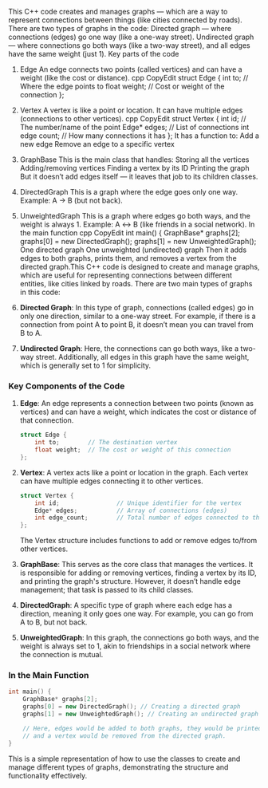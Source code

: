 This C++ code creates and manages graphs — which are a way to represent connections between things (like cities connected by roads).
There are two types of graphs in the code:
Directed graph — where connections (edges) go one way (like a one-way street).
Undirected graph — where connections go both ways (like a two-way street), and all edges have the same weight (just 1).
Key parts of the code
1. Edge
An edge connects two points (called vertices) and can have a weight (like the cost or distance).
cpp
CopyEdit
struct Edge {
    int to;        // Where the edge points to
    float weight;  // Cost or weight of the connection
};
2. Vertex
A vertex is like a point or location. It can have multiple edges (connections to other vertices).
cpp
CopyEdit
struct Vertex {
    int id;                // The number/name of the point
    Edge* edges;           // List of connections
    int edge count;         // How many connections it has
};
It has a function to:
Add a new edge
Remove an edge to a specific vertex
3. GraphBase
This is the main class that handles:
Storing all the vertices
Adding/removing vertices
Finding a vertex by its ID
Printing the graph
But it doesn’t add edges itself — it leaves that job to its children classes.
4. DirectedGraph
This is a graph where the edge goes only one way.
Example: A → B (but not back).
5. UnweightedGraph
This is a graph where edges go both ways, and the weight is always 1.
Example: A ↔ B (like friends in a social network).
In the main function
cpp
CopyEdit
int main() {
    GraphBase* graphs[2];
    graphs[0] = new DirectedGraph();
    graphs[1] = new UnweightedGraph();
One directed graph
One unweighted (undirected) graph
Then it adds edges to both graphs, prints them, and removes a vertex from the directed graph.This C++ code is designed to create and manage graphs, which are useful for representing connections between different entities, like cities linked by roads. There are two main types of graphs in this code:

1. **Directed Graph**: In this type of graph, connections (called edges) go in only one direction, similar to a one-way street. For example, if there is a connection from point A to point B, it doesn’t mean you can travel from B to A.

2. **Undirected Graph**: Here, the connections can go both ways, like a two-way street. Additionally, all edges in this graph have the same weight, which is generally set to 1 for simplicity.

### Key Components of the Code

1. **Edge**: 
   An edge represents a connection between two points (known as vertices) and can have a weight, which indicates the cost or distance of that connection.

   ```cpp
   struct Edge {
       int to;        // The destination vertex
       float weight;  // The cost or weight of this connection
   };
   ```

2. **Vertex**: 
   A vertex acts like a point or location in the graph. Each vertex can have multiple edges connecting it to other vertices.

   ```cpp
   struct Vertex {
       int id;                // Unique identifier for the vertex
       Edge* edges;           // Array of connections (edges)
       int edge_count;        // Total number of edges connected to this vertex
   };
   ```

   The Vertex structure includes functions to add or remove edges to/from other vertices.

3. **GraphBase**: 
   This serves as the core class that manages the vertices. It is responsible for adding or removing vertices, finding a vertex by its ID, and printing the graph's structure. However, it doesn’t handle edge management; that task is passed to its child classes.

4. **DirectedGraph**: 
   A specific type of graph where each edge has a direction, meaning it only goes one way. For example, you can go from A to B, but not back.

5. **UnweightedGraph**: 
   In this graph, the connections go both ways, and the weight is always set to 1, akin to friendships in a social network where the connection is mutual.

### In the Main Function

```cpp
int main() {
    GraphBase* graphs[2];
    graphs[0] = new DirectedGraph(); // Creating a directed graph
    graphs[1] = new UnweightedGraph(); // Creating an undirected graph

    // Here, edges would be added to both graphs, they would be printed, 
    // and a vertex would be removed from the directed graph.
}
```

This is a simple representation of how to use the classes to create and manage different types of graphs, demonstrating the structure and functionality effectively.
